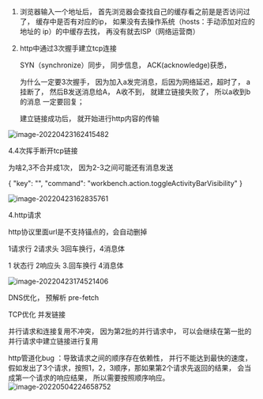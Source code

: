 1. 浏览器输入一个地址后， 首先浏览器会查找自己的缓存看之前是是否访问过了， 缓存中是否有对应的ip， 如果没有去操作系统（hosts：手动添加对应的地址的 ip）的中缓存去找， 再没有就去ISP（网络运营商）

2. http中通过3次握手建立tcp连接

   SYN（synchronize）同步， 同步信息，  ACK(acknowledge)获悉，

   为什么一定要3次握手， 因为加入a发完消息，后因为网络延迟，超时了， a挂断了， 然后B发送消息给A， A收不到， 就建立链接失败了， 所以a收到b的消息 一定要回复；

   建立链接成功后， 就开始进行http内容的传输

![image-20220423162415482](https://mqc-img.oss-cn-shanghai.aliyuncs.com/img/image-20220423162415482.png)

4.4次挥手断开tcp链接

为啥2,3不合并成1次， 因为2-3之间可能还有消息发送

{
  "key": "",
  "command": "workbench.action.toggleActivityBarVisibility"
}

![image-20220423162835761](https://mqc-img.oss-cn-shanghai.aliyuncs.com/img/image-20220423162835761.png)



4.http请求

http协议里面url是不支持锚点的，会自动删掉

 1请求行  2请求头 3回车换行，4消息体 

 1 状态行  2响应头 3.回车换行 4消息体

![image-20220423174521406](C:\Users\Administrator\AppData\Roaming\Typora\typora-user-images\image-20220423174521406.png)





DNS优化， 预解析 pre-fetch

TCP优化  并发链接

并行请求和连接复用不冲突， 因为第2批的并行请求中， 可以会继续在第一批的并行请求中建立链接进行复用 

http管道化bug ：导致请求之间的顺序存在依赖性， 并行不能达到最快的速度， 假如发出了3个请求，按照1，2，3顺序，那如果第2个请求先返回的结果， 会当成第一个请求的响应结果， 所以需要按照顺序响应。![image-20220504224658752](C:\Users\Administrator\AppData\Roaming\Typora\typora-user-images\image-20220504224658752.png)

